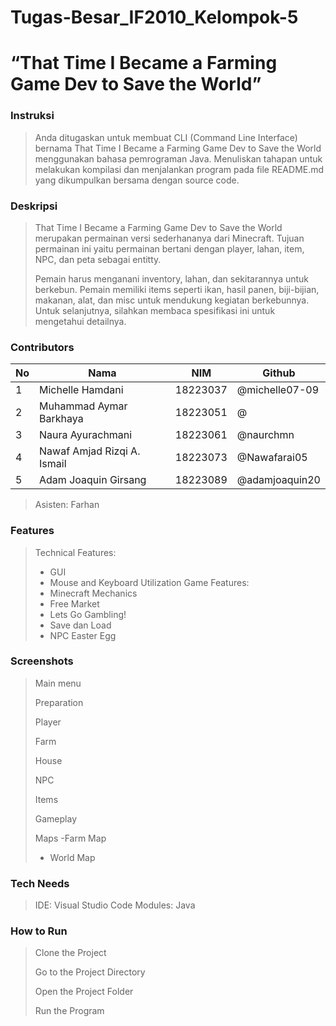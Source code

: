 # Tugas-Besar_IF2010_Kelompok-5
# “That Time I Became a Farming Game Dev to Save the World”

### Instruksi
> Anda ditugaskan untuk membuat CLI (Command Line Interface) bernama That Time I Became a Farming Game Dev to Save the World menggunakan bahasa pemrograman Java.
> Menuliskan tahapan untuk melakukan kompilasi dan menjalankan program pada file README.md yang dikumpulkan bersama dengan source code.

### Deskripsi
> That Time I Became a Farming Game Dev to Save the World merupakan permainan versi sederhananya dari Minecraft.
> Tujuan permainan ini yaitu permainan bertani dengan player, lahan, item, NPC, dan peta sebagai entitty.
>
> Pemain harus menganani inventory, lahan, dan sekitarannya untuk berkebun.
> Pemain memiliki items seperti ikan, hasil panen, biji-bijian, makanan, alat, dan misc untuk mendukung kegiatan berkebunnya.
> Untuk selanjutnya, silahkan membaca spesifikasi ini untuk mengetahui detailnya.

### Contributors
| No       | Nama       | NIM       | Github      |
| ------------- | ------------- | ------------- | ------------- |
| 1   | Michelle Hamdani | 18223037  | @michelle07-09   |
| 2  | Muhammad Aymar Barkhaya  | 18223051   | @  |
| 3  | Naura Ayurachmani   | 18223061   | @naurchmn  |
| 4  | Nawaf Amjad Rizqi A. Ismail   | 18223073   | @Nawafarai05   |
| 5   | Adam Joaquin Girsang   | 18223089   | @adamjoaquin20  |

> Asisten: Farhan

### Features
> Technical Features:
> - GUI
> - Mouse and Keyboard Utilization
> Game Features:
> - Minecraft Mechanics
> - Free Market
> - Lets Go Gambling!
> - Save dan Load
> - NPC Easter Egg

### Screenshots
> Main menu
> 
> Preparation
>
> Player
>
> Farm
>
> House
>
> NPC
>
> Items
>
> Gameplay
>
> Maps
> -Farm Map
>
> - World Map
>
### Tech Needs
> IDE: Visual Studio Code
> Modules: Java

 ### How to Run
> Clone the Project
>
> Go to the Project Directory
>
> Open the Project Folder
>
> Run the Program



